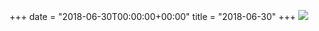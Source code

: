 +++
date = "2018-06-30T00:00:00+00:00"
title = "2018-06-30"
+++
<img class="img-fluid" src="/2018-06-30.jpg" />
